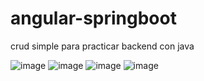 # angular-springboot
crud simple para practicar backend con java

![image](https://github.com/hrdax/angular-springboot/assets/74321905/7eb1a2fd-f3f8-4d1e-b8a8-05e77d775053)
![image](https://github.com/hrdax/angular-springboot/assets/74321905/18296244-0ee2-47ed-9a2a-2dd7a5ae5b2c)
![image](https://github.com/hrdax/angular-springboot/assets/74321905/877c9cd9-e176-47d2-9273-84eb0cc9620d)
![image](https://github.com/hrdax/angular-springboot/assets/74321905/7915ecd7-90a1-4dec-b517-6a9c3a2c4df3)
